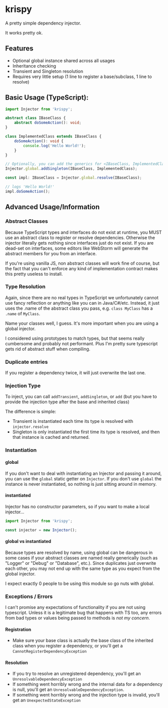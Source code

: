 # krispy

A pretty simple dependency injector.

It works pretty ok.

## Features

- Optional global instance shared across all usages
- Inheritance checking
- Transient and Singleton resolution
- Requires very little setup (1 line to register a base/subclass, 1 line to resolve)

## Basic Usage (TypeScript):

```typescript
import Injector from 'krispy';

abstract class IBaseClass {
    abstract doSomeAction(): void;   
}

class ImplementedClass extends IBaseClass {
    doSomeAction(): void {
        console.log('Hello World!');
    }
}

// Optionally, you can add the generics for <IBaseClass, ImplementedClass>
Injector.global.addSingleton(IBaseClass, ImplementedClass);

const impl: IBaseClass = Injector.global.resolve(IBaseClass);

// logs 'Hello World!'
impl.doSomeAction();
```

## Advanced Usage/Information

### Abstract Classes

Because TypeScript types and interfaces do not exist at runtime, you MUST use an abstract class to register or resolve dependencies. Otherwise the injector literally gets nothing since interfaces just do not exist. If you are dead-set on interfaces, some editors like WebStorm will generate the abstract members for you from an interface.

If you're using vanilla JS, non abstract classes will work fine of course, but the fact that you can't enforce any kind of implementation contract makes this pretty useless to install.

### Type Resolution

Again, since there are no real types in TypeScript we unfortunately cannot use fancy reflection or anything like you can in Java/C#/etc. Instead, it just uses the .name of the abstract class you pass, e.g. `class MyClass` has a `.name` of `MyClass`.

Name your classes well, I guess. It's more important when you are using a global injector.

I considered using prototypes to match types, but that seems really cumbersome and probably not performant. Plus I'm pretty sure typescript gets rid of abstract stuff when compiling.

### Duplicate entries

If you register a dependency twice, it will just overwrite the last one.

### Injection Type

To inject, you can call `addTransient`, `addSingleton`, or `add` (but you have to provide the injection type after the base and inherited class)

The difference is simple:

- Transient is instantiated each time its type is resolved with `injector.resolve`
- Singleton is only instantiated the first time its type is resolved, and then that instance is cached and returned.

### Instantiation

#### global

If you don't want to deal with instantiating an Injector and passing it around, you can use the `global` static getter on `Injector`. If you don't use `global` the instance is never instantiated, so nothing is just sitting around in memory.

#### instantiated

Injector has no constructor parameters, so if you want to make a local injector...

```typescript
import Injector from 'krispy';

const injector = new Injector();
```

#### global vs instantiated

Because types are resolved by name, using global can be dangerous in some cases if your abstract classes are named really generically (such as "Logger" or "Debug" or "Database", etc.). Since duplicates just overwrite each other, you may not end up with the same type as you expect from the global injector.

I expect exactly 0 people to be using this module so go nuts with global.

### Exceptions / Errors

I can't promise any expectations of functionality if you are not using typescript. Unless it is a legitimate bug that happens with TS too, any errors from bad types or values being passed to methods is _not my concern_.

#### Registration

- Make sure your base class is actually the base class of the inherited class when you register a dependency, or you'll get a `CannotRegisterDependencyException`

#### Resolution

- If you try to resolve an unregistered dependency, you'll get an `UnresolvableDependencyException`
- If something went horribly wrong and the internal data for a dependency is null, you'll get an `UnresolvableDependencyException`. 
- If something went horribly wrong and the injection type is invalid, you'll get an `UnexpectedStateException`